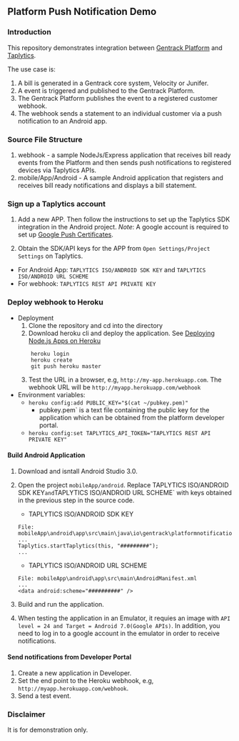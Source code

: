 ## Platform Push Notification Demo

### Introduction
This repository demonstrates integration between [Gentrack Platform](https://help.gentrack.com/platform) and [Taplytics](https://taplytics.com/).

The use case is:

1. A bill is generated in a Gentrack core system, Velocity or Junifer.
2. A event is triggered and published to the Gentrack Platform.
3. The Gentrack Platform publishes the event to a registered customer webhook.
4. The webhook sends a statement to an individual customer via a push notification to an Android app.

### Source File Structure

1. webhook - a sample NodeJs/Express application that receives bill ready events from the Platform and then sends push notifications to registered devices via Taplytics APIs.
2. mobile/App/Android -  A sample Android application that registers and receives bill ready notifications and displays a bill statement.

### Sign up a Taplytics account
1. Add a new APP.  Then follow the instructions to set up the Taplytics SDK integration in the Android project. *Note*: A google account is required to set up [Google Push Certificates](https://taplytics.com/docs/guides/push-notifications/google-push-certificates).

2. Obtain the SDK/API keys for the APP from `Open Settings/Project Settings` on Taplytics.

 * For Android App: `TAPLYTICS ISO/ANDROID SDK KEY` and `TAPLYTICS ISO/ANDROID URL SCHEME`
 * For webhook: `TAPLYTICS REST API PRIVATE KEY`

### Deploy webhook to Heroku
* Deployment
    1. Clone the repository and cd into the directory
    2. Download heroku cli and deploy the application. See [Deploying Node.js Apps on Heroku](https://devcenter.heroku.com/articles/deploying-nodejs#deploy-your-application-to-heroku)
    ```
        heroku login
        heroku create
        git push heroku master
    ```
    3. Test the URL in a browser, e.g, `http://my-app.herokuapp.com`.
    The webhook URL will be `http://myapp.herokuapp.com/webhook`
* Environment variables:
    * `heroku config:add PUBLIC_KEY="$(cat ~/pubkey.pem)"`
        * pubkey.pem` is a text file containing the public key for the application which can be obtained from the platform developer portal.
    * `heroku config:set TAPLYTICS_API_TOKEN="TAPLYTICS REST API PRIVATE KEY"`


#### Build Android Application
1. Download and isntall Android Studio 3.0.
2. Open the project `mobileApp/android`. Replace TAPLYTICS ISO/ANDROID SDK KEY` and `TAPLYTICS ISO/ANDROID URL SCHEME` with keys obtained in the previous step in the source code.

    * TAPLYTICS ISO/ANDROID SDK KEY
    ```
    File: mobileApp\android\app\src\main\java\io\gentrack\platformnotificationdemo\App.java
    ...
    Taplytics.startTaplytics(this, "#########");
    ...
    ```    
    * TAPLYTICS ISO/ANDROID URL SCHEME
    ```
    File: mobileApp\android\app\src\main\AndroidManifest.xml
    ...
    <data android:scheme="##########" />
    ```
3. Build and run the application.
4. When testing the application in an Emulator, it requies an image with `API level = 24 and Target = Android 7.0(Google APIs)`. In addition, you need to log in to a google account in the emulator in order to receive notifications.

#### Send notifications from Developer Portal
1. Create a new application in Developer.
2. Set the end point to the Heroku webhook, e.g, `http://myapp.herokuapp.com/webhook`.
3. Send a test event.

### Disclaimer
It is for demonstration only.
